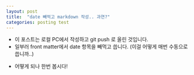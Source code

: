 ```yaml
---
layout: post
title:  "date 빼먹고 markdown 작성.. 과연?"
categories: posting test
---
```

- 이 포스트는 로컬 PC에서 작성하고 git push 로 올린 것입니다.
- 일부러 front matter에서 date 항목을 빼먹고 씁니다. (이걸 어떻게 매번 수동으로 씁니까..)

* 어떻게 되나 한번 봅시다!
